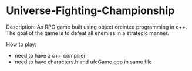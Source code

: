 # Universe-Fighting-Championship

Description:
An RPG game built using object oreinted programming in c++.
The goal of the game is to defeat all enemies in a strategic manner.

How to play:
- need to have a c++ compilier
- need to have characters.h and ufcGame.cpp in same file
